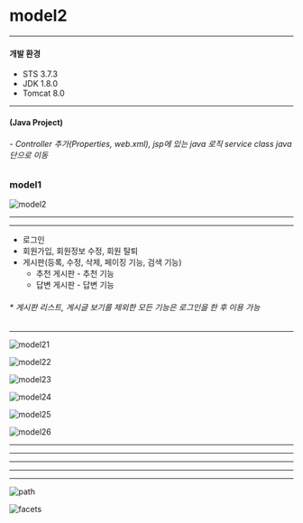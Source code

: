 # model2

- - -
#### 개발 환경
* STS 3.7.3
* JDK 1.8.0 
* Tomcat 8.0
- - -
#### (Java Project) 
###### - Controller 추가(Properties, web.xml), jsp에 있는 java 로직 service class java단으로 이동 
### model1
![model2](https://user-images.githubusercontent.com/58936727/71583178-af7ffc80-2b50-11ea-85b4-02314d61a7fc.png)


- - -
- - -
+ 로그인
+ 회원가입, 회원정보 수정, 회원 탈퇴
+ 게시판(등록, 수정, 삭제, 페이징 기능, 검색 기능)
  + 추천 게시판 - 추천 기능
  + 답변 게시판 - 답변 기능
###### * 게시판 리스트, 게시글 보기를 제외한 모든 기능은 로그인을 한 후 이용 가능
- - -

![model21](https://user-images.githubusercontent.com/58936727/71584596-98dca400-2b56-11ea-9c29-e4faa215c345.jpg)

![model22](https://user-images.githubusercontent.com/58936727/71584271-43ec5e00-2b55-11ea-8e2d-464550e8cc62.jpg)

![model23](https://user-images.githubusercontent.com/58936727/71584573-777bb800-2b56-11ea-924b-b38ccc675d07.jpg)

![model24](https://user-images.githubusercontent.com/58936727/71584638-dfca9980-2b56-11ea-8919-ee4a7f50e14c.jpg)

![model25](https://user-images.githubusercontent.com/58936727/71584670-130d2880-2b57-11ea-9e48-3f95e19b8236.jpg)

![model26](https://user-images.githubusercontent.com/58936727/71584734-65e6e000-2b57-11ea-9101-b1c01d58df42.jpg)

- - -
- - -
- - -
- - -
- - -

![path](https://user-images.githubusercontent.com/58936727/71583298-2917ea80-2b51-11ea-898a-d3a1f1f3762d.png)

![facets](https://user-images.githubusercontent.com/58936727/71583400-9cb9f780-2b51-11ea-828e-4840bd3ae2c3.png)
